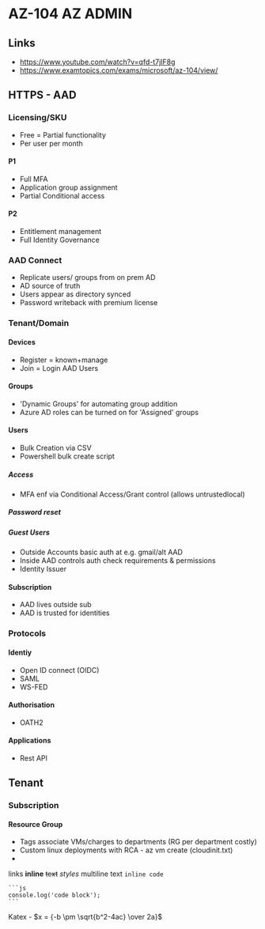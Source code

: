 # AZ-104 AZ ADMIN

## Links
- https://www.youtube.com/watch?v=qfd-t7jIF8g
- https://www.examtopics.com/exams/microsoft/az-104/view/

## HTTPS - AAD

### Licensing/SKU
- Free = Partial functionality
- Per user per month
#### P1
- Full MFA
- Application group assignment
- Partial Conditional access
#### P2
- Entitlement management
- Full Identity Governance


### AAD Connect
- Replicate users/ groups from on prem AD
- AD source of truth
- Users appear as directory synced
- Password writeback with premium license

### Tenant/Domain
#### Devices
- Register = known+manage
- Join = Login AAD Users
#### Groups
- 'Dynamic Groups' for automating group addition
- Azure AD roles can be turned on for 'Assigned' groups
#### Users
- Bulk Creation via CSV
- Powershell bulk create script
##### Access
- MFA enf via Conditional Access/Grant control (allows untrustedlocal) 
##### Password reset
##### Guest Users
- Outside Accounts basic auth at e.g. gmail/alt AAD
- Inside AAD controls auth check requirements &  permissions
- Identity Issuer


#### Subscription
- AAD lives outside sub
- AAD is trusted for identities

### Protocols
#### Identiy
- Open ID connect (OIDC)
- SAML
- WS-FED
#### Authorisation
- OATH2
#### Applications
- Rest API

## Tenant
### Subscription
#### Resource Group
- Tags associate VMs/charges to departments (RG per department costly)
- Custom linux deployments with RCA - az vm create (cloudinit.txt)
- 









 links
 **inline** ~~text~~ *styles*
 multiline
  text
 `inline code`

    ```js
    console.log('code block');
    ```
 Katex - $x = {-b \pm \sqrt{b^2-4ac} \over 2a}$